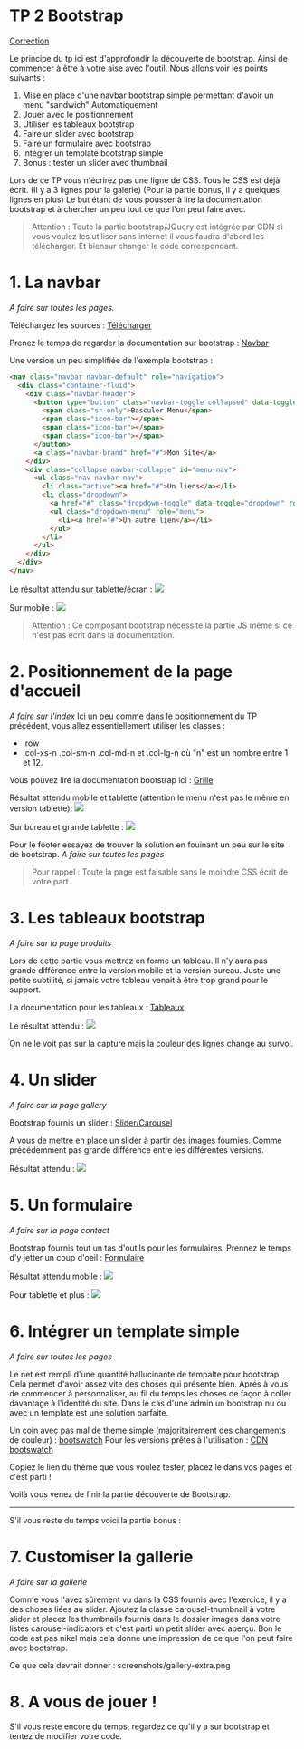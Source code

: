 TP 2 Bootstrap
==============

[Correction](https://github.com/NoobLad/tp-bootstrap/archive/correction.zip)

Le principe du tp ici est d'approfondir la découverte de bootstrap. Ainsi de commencer à être à votre aise avec l'outil.
Nous allons voir les points suivants :

1. Mise en place d'une navbar bootstrap simple permettant d'avoir un menu "sandwich" Automatiquement
2. Jouer avec le positionnement
3. Utiliser les tableaux bootstrap
4. Faire un slider avec bootstrap
5. Faire un formulaire avec bootstrap
6. Intégrer un template bootstrap simple
7. Bonus : tester un slider avec thumbnail

Lors de ce TP vous n'écrirez pas une ligne de CSS. Tous le CSS est déjà écrit. (Il y a 3 lignes pour la galerie)
(Pour la partie bonus, il y a quelques lignes en plus)
Le but étant de vous pousser à lire la documentation bootstrap et à chercher un peu tout ce que l'on peut faire avec.

> Attention : Toute la partie bootstrap/JQuery est intégrée par CDN si vous voulez les utiliser sans internet il vous faudra d'abord les télécharger. Et biensur changer le code correspondant.

# 1. La navbar
*A faire sur toutes les pages.*

Téléchargez les sources : [Télécharger](https://github.com/NoobLad/tp-bootstrap/archive/master.zip)

Prenez le temps de regarder la documentation sur bootstrap : [Navbar](http://getbootstrap.com/components/#navbar)

Une version un peu simplifiée de l'exemple bootstrap :
```html
<nav class="navbar navbar-default" role="navigation">
  <div class="container-fluid">
    <div class="navbar-header">
      <button type="button" class="navbar-toggle collapsed" data-toggle="collapse" data-target="#menu-nav">
        <span class="sr-only">Basculer Menu</span>
        <span class="icon-bar"></span>
        <span class="icon-bar"></span>
        <span class="icon-bar"></span>
      </button>
      <a class="navbar-brand" href="#">Mon Site</a>
    </div>
    <div class="collapse navbar-collapse" id="menu-nav">
      <ul class="nav navbar-nav">
        <li class="active"><a href="#">Un liens</a></li>
        <li class="dropdown">
          <a href="#" class="dropdown-toggle" data-toggle="dropdown" role="button" aria-expanded="false">Un sous menu <span class="caret"></span></a>
          <ul class="dropdown-menu" role="menu">
            <li><a href="#">Un autre lien</a></li>
          </ul>
        </li>
      </ul>
    </div>
  </div>
</nav>
```

Le résultat attendu sur tablette/écran :
<img src="screenshots/navbar-sm+.png" style="max-width:400px">

Sur mobile :
<img src="screenshots/navbar-xs.png" style="max-width:400px">

> Attention : Ce composant bootstrap nécessite la partie JS même si ce n'est pas écrit dans la documentation.

# 2. Positionnement de la page d'accueil
*A faire sur l'index*
Ici un peu comme dans le positionnement du TP précédent, vous allez essentiellement utiliser les classes :
* .row
* .col-xs-n .col-sm-n .col-md-n et .col-lg-n où "n" est un nombre entre 1 et 12.

Vous pouvez lire la documentation bootstrap ici : [Grille](http://getbootstrap.com/css/#grid)

Résultat attendu mobile et tablette (attention le menu n'est pas le même en version tablette):
<img src="screenshots/index-xs-sm.png" style="max-width:400px">

Sur bureau et grande tablette :
<img src="screenshots/index-md-lg.png" style="max-width:400px">

Pour le footer essayez de trouver la solution en fouinant un peu sur le site de bootstrap.
*A faire sur toutes les pages*

>Pour rappel : Toute la page est faisable sans le moindre CSS écrit de votre part.

# 3. Les tableaux bootstrap
*A faire sur la page produits*

Lors de cette partie vous mettrez en forme un tableau. Il n'y aura pas grande différence entre la version mobile et la version bureau.
Juste une petite subtilité, si jamais votre tableau venait à être trop grand pour le support.

La documentation pour les tableaux : [Tableaux](http://getbootstrap.com/css/#tables)

Le résultat attendu :
<img src="screenshots/products.png" style="max-width:400px">

On ne le voit pas sur la capture mais la couleur des lignes change au survol.

# 4. Un slider
*A faire sur la page gallery*

Bootstrap fournis un slider : [Slider/Carousel](http://getbootstrap.com/javascript/#carousel)

A vous de mettre en place un slider à partir des images fournies. Comme précédemment pas grande différence entre les différentes versions.

Résultat attendu :
<img src="screenshots/gallery.png" style="max-width:400px">

# 5. Un formulaire
*A faire sur la page contact*

Bootstrap fournis tout un tas d'outils pour les formulaires. Prennez le temps d'y jetter un coup d'oeil : [Formulaire](http://getbootstrap.com/css/#forms)

Résultat attendu mobile :
<img src="screenshots/contact-xs.png" style="max-width:400px">

Pour tablette et plus :
<img src="screenshots/contact-sm+.png" style="max-width:400px">

# 6. Intégrer un template simple
*A faire sur toutes les pages*

Le net est rempli d'une quantité hallucinante de tempalte pour bootstrap. Cela permet d'avoir assez vite des choses qui présente bien.
Aprés à vous de commencer à personnaliser, au fil du temps les choses de façon à coller davantage à l'identité du site.
Dans le cas d'une admin un bootstrap nu ou avec un template est une solution parfaite.

Un coin avec pas mal de theme simple (majoritairement des changements de couleur) : [bootswatch](http://bootswatch.com/)
Pour les versions prêtes à l'utilisation : [CDN bootswatch](http://bootstrapcdn.com/#bootswatch_tab)

Copiez le lien du thème que vous voulez tester, placez le dans vos pages et c'est parti !

Voilà vous venez de finir la partie découverte de Bootstrap.

-------------------------------------------------------------------------------------------------------

S'il vous reste du temps voici la partie bonus :

# 7. Customiser la gallerie
*A faire sur la gallerie*

Comme vous l'avez sûrement vu dans la CSS fournis avec l'exercice, il y a des choses liées au slider.
Ajoutez la classe carousel-thumbnail à votre slider et placez les thumbnails fournis dans le dossier images dans votre listes carousel-indicators et c'est parti un petit slider avec aperçu.
Bon le code est pas nikel mais cela donne une impression de ce que l'on peut faire avec bootstrap.

Ce que cela devrait donner :
screenshots/gallery-extra.png

# 8. A vous de jouer !

S'il vous reste encore du temps, regardez ce qu'il y a sur bootstrap et tentez de modifier votre code.
